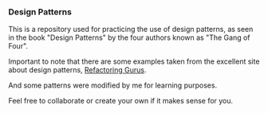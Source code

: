 ### Design Patterns

This is a repository used for practicing the use of design patterns, as seen in the book "Design Patterns" by the four authors known as "The Gang of Four".

Important to note that there are some examples taken from the excellent site about design patterns, [Refactoring Gurus](https://refactoring.guru/).

And some patterns were modified by me for learning purposes.

Feel free to collaborate or create your own if it makes sense for you.